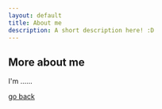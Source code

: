 ```yaml
---
layout: default
title: About me
description: A short description here! :D
---
```


## More about me
I'm ......



[go back](./)
